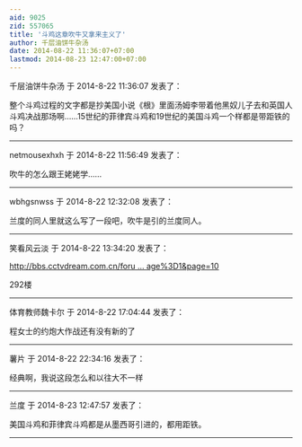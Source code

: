 ```yaml
---
aid: 9025
zid: 557065
title: '斗鸡这章吹牛又拿来主义了'
author: 千层油饼牛杂汤
date: 2014-08-22 11:36:07+07:00
lastmod: 2014-08-23 12:47:00+07:00
---
```


千层油饼牛杂汤 于 2014-8-22 11:36:07 发表了：

整个斗鸡过程的文字都是抄美国小说《根》里面汤姆李带着他黑奴儿子去和英国人斗鸡决战那场啊……15世纪的菲律宾斗鸡和19世纪的美国斗鸡一个样都是带距铁的吗？

---------

netmousexhxh 于 2014-8-22 11:56:49 发表了：

吹牛的怎么跟王姥姥学……

---------

wbhgsnwss 于 2014-8-22 12:32:08 发表了：

兰度的同人里就这么写了一段吧，吹牛是引的兰度同人。

---------

笑看风云淡 于 2014-8-22 13:34:20 发表了：

[http://bbs.cctvdream.com.cn/foru ... age%3D1&page=10](http://bbs.cctvdream.com.cn/forum.php?mod=viewthread&tid=19444&extra=page%3D1&page=10)

292楼

---------

体育教师魏卡尔 于 2014-8-22 17:04:44 发表了：

程女士的约炮大作战还有没有新的了

---------

薯片 于 2014-8-22 22:34:16 发表了：

经典啊，我说这段怎么和以往大不一样

---------

兰度 于 2014-8-23 12:47:57 发表了：

美国斗鸡和菲律宾斗鸡都是从墨西哥引进的，都用距铁。

---------

